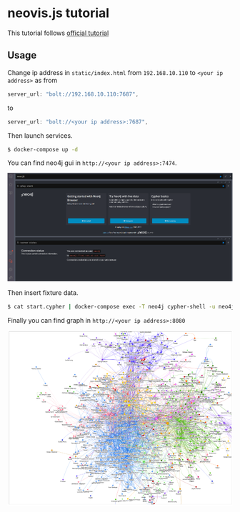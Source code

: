 # neovis.js tutorial

This tutorial follows [official tutorial](https://github.com/neo4j-contrib/neovis.js)

## Usage

Change ip address in `static/index.html` from `192.168.10.110` to `<your ip address>` as from

```js
server_url: "bolt://192.168.10.110:7687",
```

to

```js
server_url: "bolt://<your ip address>:7687",
```

Then launch services.

```bash
$ docker-compose up -d
```

You can find neo4j gui in `http://<your ip address>:7474`.

![neo4j](./figures/neo4j.png)

Then insert fixture data.

```bash
$ cat start.cypher | docker-compose exec -T neo4j cypher-shell -u neo4j -p neo4j2
```

Finally you can find graph in `http://<your ip address>:8080`

![neovisjs](./figures/neovisjs.png)
